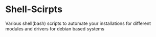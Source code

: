 # Shell-Scirpts
Various shell(bash) scripts to automate your installations for different modules and drivers for debian based systems
